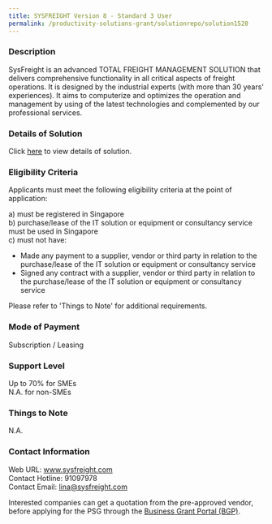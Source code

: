 ```yaml
---
title: SYSFREIGHT Version 8 - Standard 3 User
permalink: /productivity-solutions-grant/solutionrepo/solution1520
---
```


### Description

SysFreight is an advanced TOTAL FREIGHT MANAGEMENT SOLUTION that delivers comprehensive functionality in all critical aspects of freight operations. It is designed by the industrial experts (with more than 30 years' experiences). It aims to computerize and optimizes the operation and management by using of the latest technologies and complemented by our professional services.

### Details of Solution

Click <a href='https://www.gobusiness.gov.sg/images/psg/Desensitised_Sysmagic_Software_Annex_3_CR_wef_3_Feb_2022_Part_1.pdf' target='_blank' rel='noopener'>here</a> to view details of solution.

### Eligibility Criteria

Applicants must meet the following eligibility criteria at the point of application:

a) must be registered in Singapore <br>
b) purchase/lease of the IT solution or equipment or consultancy service must be used in Singapore <br>
c) must not have:
- Made any payment to a supplier, vendor or third party in relation to the purchase/lease of the IT solution or equipment or consultancy service
- Signed any contract with a supplier, vendor or third party in relation to the purchase/lease of the IT solution or equipment or consultancy service

Please refer to 'Things to Note' for additional requirements.

### Mode of Payment
Subscription / Leasing

### Support Level
Up to 70% for SMEs <br>
N.A. for non-SMEs

### Things to Note
N.A.

### Contact Information
Web URL: www.sysfreight.com <br>Contact Hotline: 91097978 <br>Contact Email: lina@sysfreight.com <br>

Interested companies can get a quotation from the pre-approved vendor, before applying for the PSG through the <a target='_blank' rel='noopener' href='https://www.businessgrants.gov.sg/'>Business Grant Portal (BGP)</a>.

